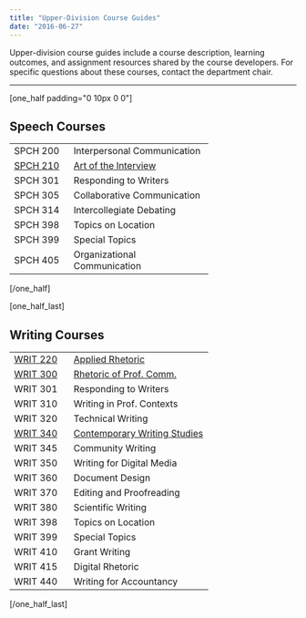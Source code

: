 ```yaml
---
title: "Upper-Division Course Guides"
date: "2016-06-27"
---
```


Upper-division course guides include a course description, learning outcomes, and assignment resources shared by the course developers. For specific questions about these courses, contact the department chair.

* * *

\[one\_half padding="0 10px 0 0"\]

## Speech Courses

<table><tbody><tr><td width="30%">SPCH 200</td><td width="70%">Interpersonal Communication</td></tr><tr><td width="80"><a href="http://library.cwr.olemiss.edu/guides/speech/spch210/">SPCH 210</a></td><td width="228"><a href="http://library.cwr.olemiss.edu/guides/speech/spch210/">Art of the Interview</a></td></tr><tr><td width="80">SPCH 301</td><td width="228">Responding to Writers</td></tr><tr><td width="80">SPCH 305</td><td width="228">Collaborative Communication</td></tr><tr><td width="80">SPCH 314</td><td width="228">Intercollegiate Debating</td></tr><tr><td width="72">SPCH 398</td><td width="228">Topics on Location</td></tr><tr><td width="72">SPCH 399</td><td width="228">Special Topics</td></tr><tr><td width="72">SPCH 405</td><td width="228">Organizational Communication</td></tr></tbody></table>

\[/one\_half\]

\[one\_half\_last\]

## Writing Courses

<table><tbody><tr><td width="30%"><a href="writ220">WRIT 220</a></td><td width="70%"><a href="writ220">Applied Rhetoric</a></td></tr><tr><td width="72"><a href="writ300">WRIT 300</a></td><td width="228"><a href="writ300">Rhetoric of Prof. Comm.</a></td></tr><tr><td width="72">WRIT 301</td><td width="228">Responding to Writers</td></tr><tr><td width="72">WRIT 310</td><td width="228">Writing in Prof. Contexts</td></tr><tr><td width="72">WRIT 320</td><td width="228">Technical Writing</td></tr><tr><td width="72"><a href="writ340">WRIT 340</a></td><td width="228"><a href="writ340">Contemporary Writing Studies</a></td></tr><tr><td width="72">WRIT 345</td><td width="228">Community Writing</td></tr><tr><td width="72">WRIT 350</td><td width="228">Writing for Digital Media</td></tr><tr><td width="72">WRIT 360</td><td width="228">Document Design</td></tr><tr><td width="72">WRIT 370</td><td width="228">Editing and Proofreading</td></tr><tr><td width="72">WRIT 380</td><td width="228">Scientific Writing</td></tr><tr><td width="72">WRIT 398</td><td width="228">Topics on Location</td></tr><tr><td width="72">WRIT 399</td><td width="228">Special Topics</td></tr><tr><td width="72">WRIT 410</td><td width="228">Grant Writing</td></tr><tr><td width="72">WRIT 415</td><td width="228">Digital Rhetoric</td></tr><tr><td width="72">WRIT 440</td><td width="228">Writing for Accountancy</td></tr></tbody></table>

\[/one\_half\_last\]

